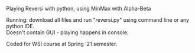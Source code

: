 Playing Reversi with python, using MinMax with Alpha-Beta  

Running: download all files and run "reversi.py" using command line or any python IDE.  
Doesn't contain GUI - playing happens in console.  

Coded for WSI course at Spring '21 semester.
